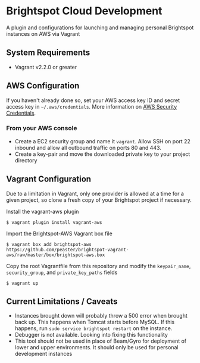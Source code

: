# Brightspot Cloud Development
A plugin and configurations for launching and managing personal Brightspot instances on AWS via Vagrant

## System Requirements
- Vagrant v2.2.0 or greater


## AWS Configuration

If you haven't already done so, set your AWS access key ID and secret access key in `~/.aws/credentials`. More information on [AWS Security Credentials](https://docs.aws.amazon.com/general/latest/gr/aws-security-credentials.html).

### From your AWS console
- Create a EC2 security group and name it `vagrant`. Allow SSH on port 22 inbound and allow all outbound traffic on ports 80 and 443.
- Create a key-pair and move the downloaded private key to your project directory


## Vagrant Configuration

Due to a limitation in Vagrant, only one provider is allowed at a time for a given project, so clone a fresh copy of your Brightspot project if necessary.



Install the vagrant-aws plugin
```
$ vagrant plugin install vagrant-aws
```

Import the Brightspot-AWS Vagrant box file
```
$ vagrant box add brightspot-aws https://github.com/peaster/brightspot-vagrant-aws/raw/master/box/brightspot-aws.box
```


Copy the root Vagrantfile from this repository and modify the `keypair_name`, `security_group`, and `private_key_paths` fields


```
$ vagrant up
```

## Current Limitations / Caveats
- Instances brought down will probably throw a 500 error when brought back up. This happens when Tomcat starts before MySQL. If this happens, run `sudo service brightspot restart` on the instance.
- Debugger is not available. Looking into fixing this functionality
- This tool should not be used in place of Beam/Gyro for deployment of lower and upper environments. It should only be used for personal development instances
